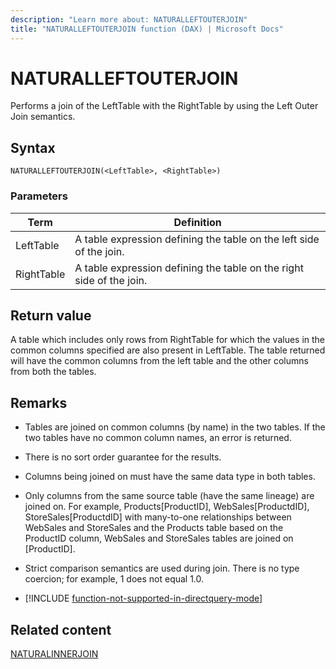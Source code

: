 ```yaml
---
description: "Learn more about: NATURALLEFTOUTERJOIN"
title: "NATURALLEFTOUTERJOIN function (DAX) | Microsoft Docs"
---
```

# NATURALLEFTOUTERJOIN
  
Performs a join of the LeftTable with the RightTable by using the Left Outer Join semantics.
  
## Syntax  
  
```dax
NATURALLEFTOUTERJOIN(<LeftTable>, <RightTable>)  
```
  
### Parameters  
  
|Term|Definition|  
|--------|--------------|  
|LeftTable|A table expression defining the table on the left side of the join.|  
|RightTable|A table expression defining the table on the right side of the join.|  
  
## Return value

A table which includes only rows from RightTable for which the values in the common columns specified are also present in LeftTable. The table returned will have the common columns from the left table and the other columns from both the tables.  
  
## Remarks

- Tables are joined on common columns (by name) in the two tables. If the two tables have no common column names, an error is returned.

- There is no sort order guarantee for the results.  
  
- Columns being joined on must have the same data type in both tables.  
  
- Only columns from the same source table (have the same lineage) are joined on. For example, Products[ProductID], WebSales[ProductdID], StoreSales[ProductdID] with many-to-one relationships between WebSales and StoreSales and the Products table based on the ProductID column, WebSales and StoreSales tables are joined on [ProductID].  
  
- Strict comparison semantics are used during join. There is no type coercion; for example, 1 does not equal 1.0.  

- [!INCLUDE [function-not-supported-in-directquery-mode](includes/function-not-supported-in-directquery-mode.md)]

## Related content

[NATURALINNERJOIN](naturalinnerjoin-function-dax.md)
